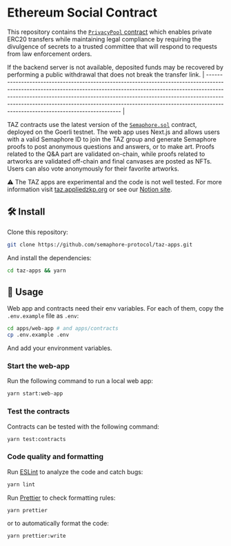 # Ethereum Social Contract

This repository contains the [`PrivacyPool` contract](apps/contracts/contracts/PrivacyPool.sol) which enables private ERC20 transfers while maintaining legal compliance by requiring the divulgence of secrets to a trusted committee that will respond to requests from law enforcement orders.

If the backend server is not available, deposited funds may be recovered by performing a public withdrawal that does not break the transfer link.
| ----------------------------------------------------------------------------------------------------------------------------------------------------------------------------------------------------------------------------------------------------------------------------------------------------------------------------------------------------------------------- |

TAZ contracts use the latest version of the [`Semaphore.sol`](https://goerli.etherscan.io/address/0xE585f0Db9aB24dC912404DFfb9b28fb8BF211fA6) contract, deployed on the Goerli testnet. The web app uses Next.js and allows users with a valid Semaphore ID to join the TAZ group and generate Semaphore proofs to post anonymous questions and answers, or to make art. Proofs related to the Q&A part are validated on-chain, while proofs related to artworks are validated off-chain and final canvases are posted as NFTs. Users can also vote anonymously for their favorite artworks.

⚠️ The TAZ apps are experimental and the code is not well tested. For more information visit [taz.appliedzkp.org](https://taz.appliedzkp.org) or see our [Notion site](https://pse-team.notion.site/About-the-TAZ-app-1ae2793046414468b56472f43725961e).

## 🛠 Install

Clone this repository:

```bash
git clone https://github.com/semaphore-protocol/taz-apps.git
```

And install the dependencies:

```bash
cd taz-apps && yarn
```

## 📜 Usage

Web app and contracts need their env variables. For each of them, copy the `.env.example` file as `.env`:

```bash
cd apps/web-app # and apps/contracts
cp .env.example .env
```

And add your environment variables.

### Start the web-app

Run the following command to run a local web app:

```bash
yarn start:web-app
```

### Test the contracts

Contracts can be tested with the following command:

```bash
yarn test:contracts
```

### Code quality and formatting

Run [ESLint](https://eslint.org/) to analyze the code and catch bugs:

```bash
yarn lint
```

Run [Prettier](https://prettier.io/) to check formatting rules:

```bash
yarn prettier
```

or to automatically format the code:

```bash
yarn prettier:write
```

